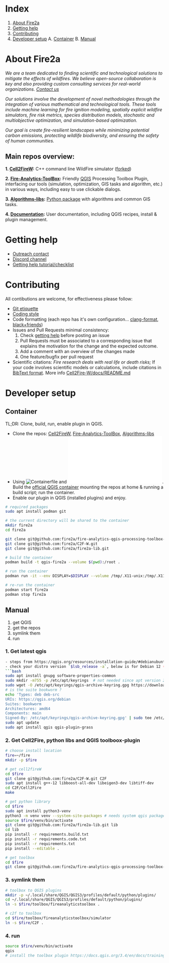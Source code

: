 # Index
1. [About Fire2a](#about-fire2a)
2. [Getting help](#getting-help)
3. [Contributing](#contributing)
4. [Developer setup](#developer-setup)
    A. [Container](#container)
    B. [Manual](#manual)
# About Fire2a
_We are a team dedicated to finding scientific and technological solutions to mitigate the effects of wildfires. We believe open-source collaboration is key and also providing custom consulting services for real-world organizations. [Contact us](mailto:fire2a@fire2a.com)_

_Our solutions involve the development of novel methodologies through the integration of various mathematical and technological tools. These tools include machine learning for fire ignition modeling, spatially explicit wildfire simulators, fire risk metrics, species distribution models, stochastic and multiobjective optimization, and simulation-based optimization._

_Our goal is create fire-resilient landscapes while minimizing potential carbon emissions, protecting wildlife biodiversity, and ensuring the safety of human communities._

## Main repos overview:

__1. [Cell2FireW](https://github.com/fire2a/C2F-W):__  C++ command line WildFire simulator ([forked](https://github.com/Cell2Fire))

__2. [Fire-Analytics-ToolBox](https://github.com/fire2a/fire-analytics-qgis-processing-toolbox-plugin):__ Friendly [QGIS](https://qgis.org/) Processing Toolbox Plugin, interfacing our tools (simulation, optimization, GIS tasks and algorithm, etc.) in various ways, including easy to use clickable dialogs.

__3. [Algorithms-libs](https://github.com/fire2a/fire2a-lib):__ [Python package](https://pypi.org/project/fire2a-lib/) with algorithms and common GIS tasks.

__4. [Documentation](https://github.com/fire2a/docs):__ User documentation, including QGIS recipes, install & plugin management.

# Getting help
- [Outreach contact](mailto:fire2a@fire2a.com)
- [Discord channel](https://discord.gg/wSuSFjrt)
- [Getting help tutorial/checklist](https://fire2a.github.io/docs/getting-help/)

# Contributing
All contibutions are welcome, for effectiveness please follow:
- [Git etiquette](https://github.com/naming-convention/naming-convention-guides/tree/master/git) 
- [Coding style](https://github.com/fire2a/fire2a-lib/blob/main/CODING.md)
- Code formatting (each repo has it's own configuration... [clang-format](https://github.com/fire2a/C2F-W/blob/main/CODING.md), [black+friends](https://github.com/fire2a/fire2a-lib/blob/a82260e3d4b3cc0825bf81cd4331f1c9372b2351/pyproject.toml#L83))
- Issues and Pull Requests minimal consistency:
   1. Check [getting help](https://fire2a.github.io/docs/getting-help/) before posting an issue
   1. Pull Requests must be associated to a corresponding issue that explains the motivation for the change and the expected outcome.
   2. Add a comment with an overview of the changes made
   3. One feature/bugfix per pull request
- Scientific citations: _Fire research deals with real life or death risks;_ If your code involves scientific models or calculations, include citations in [BibText format](https://www.bibtex.com/g/bibtex-format/). More info  [Cell2Fire-W/docs/README.md](https://github.com/fire2a/C2F-W/blob/main/docs/README.md)

# Developer setup
## Container
TL;DR: Clone, build, run, enable plugin in QGIS.
- Clone the repos: [Cell2FireW](https://github.com/fire2a/C2F-W), [Fire-Analytics-ToolBox](https://github.com/fire2a/fire-analytics-qgis-processing-toolbox-plugin), [Algorithms-libs](https://github.com/fire2a/fire2a-lib)
- Using ![Containerfile](./Containerfile) and ![build.sh](./build.sh). Build the [official QGIS container](https://hub.docker.com/r/qgis/qgis) mounting the repos at home & running a build script; run the container.
- Enable our plugin in QGIS (installed plugins) and enjoy.
```bash
# required packages
sudo apt install podman git

# the current directory will be shared to the container
mkdir fire2a
cd fire2a

git clone git@github.com:fire2a/fire-analytics-qgis-processing-toolbox-plugin.git toolbox
git clone git@github.com:fire2a/C2F-W.git
git clone git@github.com:fire2a/fire2a-lib.git

# build the container
podman build -t qgis-fire2a --volume $(pwd):/root .

# run the container
podman run -it --env DISPLAY=$DISPLAY --volume /tmp/.X11-unix:/tmp/.X11-unix --volume $(pwd):/root --device /dev/dri --name fire2a qgis-fire2a

# re-run the container
podman start fire2a
podman stop fire2a
```

## Manual
1. get QGIS
2. get the repos
3. symlink them
4. run
### 1. Get latest qgis  
```bash
- steps from https://qgis.org/resources/installation-guide/#debianubuntu  
- check your distro version `$lsb_release -a`, below is for Debian 12 (bookworm)  
```bash
sudo apt install gnupg software-properties-common
sudo mkdir -m755 -p /etc/apt/keyrings  # not needed since apt version 2.4.0 like Debian 12 and Ubuntu 22 or newer
sudo wget -O /etc/apt/keyrings/qgis-archive-keyring.gpg https://download.qgis.org/downloads/qgis-archive-keyring.gpg
# is the suite bookworm ?
echo 'Types: deb deb-src
URIs: https://qgis.org/debian
Suites: bookworm
Architectures: amd64
Components: main
Signed-By: /etc/apt/keyrings/qgis-archive-keyring.gpg' | sudo tee /etc/apt/sources.list.d/qgis.sources
sudo apt update
sudo apt install qgis qgis-plugin-grass
```
### 2. Get Cell2Fire, python libs and QGIS toolboox-plugin
```bash
# choose install location
fire=~/fire
mkdir -p $fire

# get cell2fireW
cd $fire
git clone git@github.com:fire2a/C2F-W.git C2F
sudo apt install g++-12 libboost-all-dev libeigen3-dev libtiff-dev
cd C2F/Cell2Fire
make

# get python library
cd $fire
sudo apt install python3-venv 
python3 -m venv venv --system-site-packages # needs system qgis packages
source $fire/venv/bin/activate
git clone git@github.com:fire2a/fire2a-lib.git lib
cd lib
pip install -r requirements.build.txt
pip install -r requirements.code.txt
pip install -r requirements.txt
pip install --editable .

# get toolbox
cd $fire
git clone git@github.com:fire2a/fire-analytics-qgis-processing-toolbox-plugin.git toolbox
```
### 3. symlink them
```bash
# toolbox to QGIS plugins
mkdir -p ~/.local/share/QGIS/QGIS3/profiles/default/python/plugins/
cd ~/.local/share/QGIS/QGIS3/profiles/default/python/plugins/
ln -s $fire/toolbox/fireanalyticstoolbox .

# c2f to toolbox
cd $fire/toolbox/fireanalyticstoolbox/simulator
ln -s $fire/C2F .
```
### 4. run
```bash
source $fire/venv/bin/activate
qgis
# install the toolbox plugin https://docs.qgis.org/3.4/en/docs/training_manual/qgis_plugins/fetching_plugins.html
```
